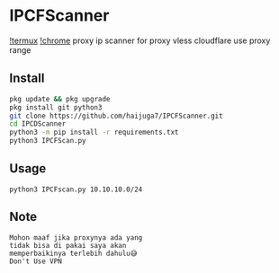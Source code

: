 # IPCFScanner
[!termux](https://raw.githubusercontent.com/haijuga7/IPCFScanner/main/src/Screenshot_20231221-230839_Termux.png) [!chrome](https://raw.githubusercontent.com/haijuga7/IPCFScanner/main/src/Screenshot_20231221-231714_Chrome.png)
proxy ip scanner for proxy vless cloudflare use proxy range



## Install

```sh
pkg update && pkg upgrade
pkg install git python3
git clone https://github.com/haijuga7/IPCFScanner.git
cd IPCDScanner
python3 -m pip install -r requirements.txt
python3 IPCFScan.py
```

## Usage

```
python3 IPCFscan.py 10.10.10.0/24
```

## Note

```
Mohon maaf jika proxynya ada yang
tidak bisa di pakai saya akan
memperbaikinya terlebih dahulu😅
Don't Use VPN
```
